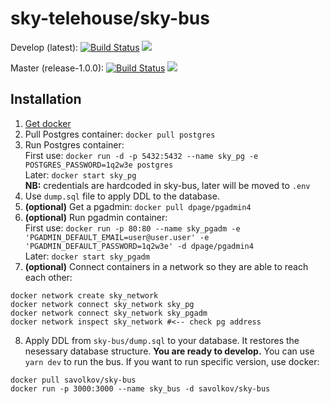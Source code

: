 # sky-telehouse/sky-bus

Develop (latest): [![Build Status](https://travis-ci.org/sky-telehouse/sky-bus.svg?branch=develop)](https://travis-ci.org/sky-telehouse/sky-bus)
[![](https://images.microbadger.com/badges/version/savolkov/sky-bus.svg)](https://microbadger.com/images/savolkov/sky-bus "Get your own version badge on microbadger.com")

Master (release-1.0.0): [![Build Status](https://travis-ci.org/sky-telehouse/sky-bus.svg?branch=master)](https://travis-ci.org/sky-telehouse/sky-bus)
[![](https://images.microbadger.com/badges/version/savolkov/sky-bus:release-1.0.0.svg)](https://microbadger.com/images/savolkov/sky-bus:release-1.0.0 "Get your own version badge on microbadger.com")

## Installation
1. [Get docker](https://www.docker.com/get-started)
2. Pull Postgres container:
`docker pull postgres`
3. Run Postgres container:  
First use: `docker run -d -p 5432:5432 --name sky_pg -e POSTGRES_PASSWORD=1q2w3e postgres`  
Later: `docker start sky_pg`  
**NB:** credentials are hardcoded in sky-bus, later will be moved to `.env`
4. Use `dump.sql` file to apply DDL to the database.
5. __(optional)__ Get a pgadmin: `docker pull dpage/pgadmin4`
6. __(optional)__ Run pgadmin container:  
   First use: `docker run -p 80:80 --name sky_pgadm -e 'PGADMIN_DEFAULT_EMAIL=user@user.user' -e 'PGADMIN_DEFAULT_PASSWORD=1q2w3e' -d dpage/pgadmin4`  
   Later: `docker start sky_pgadm`
7. __(optional)__ Connect containers in a network so they are able to reach each other:
```shell script
docker network create sky_network
docker network connect sky_network sky_pg
docker network connect sky_network sky_pgadm
docker network inspect sky_network #<-- check pg address
```
8. Apply DDL from `sky-bus/dump.sql` to your database. It restores the nesessary database structure.
**You are ready to develop.** You can use `yarn dev` to run the bus.
If you want to run specific version, use docker:
```shell script
docker pull savolkov/sky-bus
docker run -p 3000:3000 --name sky_bus -d savolkov/sky-bus
```
